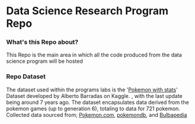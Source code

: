 # Data Science Research Program Repo

### What's this Repo about?
This Repo is the main area in which all the code produced from the data science program will be hosted 

### Repo Dataset 
The dataset used within the programs labs is the '[Pokemon with stats](https://www.kaggle.com/datasets/abcsds/pokemon)' Dataset developed by Alberto Barradas on Kaggle. 
, with the last update being around 7 years ago. The dataset encapsulates data derived from the pokemon games (up to generation 6), totaling to data for 721 pokemon. Collected data 
sourced from; [Pokemon.com](https://www.pokemon.com/us/pokedex), [pokemondb](https://pokemondb.net/pokedex), and [Bulbapedia](https://bulbapedia.bulbagarden.net/wiki/List_of_Pok%C3%A9mon_by_National_Pok%C3%A9dex_number)
